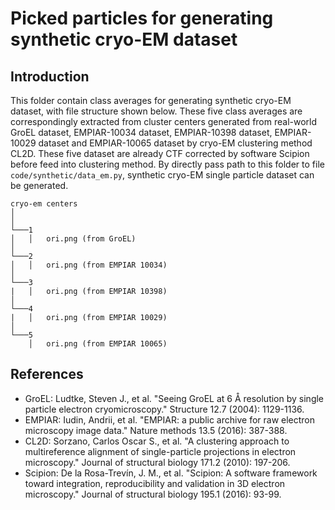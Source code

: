 # Picked particles for generating synthetic cryo-EM dataset

## Introduction
This folder contain class averages for generating synthetic cryo-EM dataset, with file structure shown below. These five class averages are correspondingly extracted from cluster centers generated from real-world GroEL dataset, EMPIAR-10034 dataset, EMPIAR-10398 dataset, EMPIAR-10029 dataset and EMPIAR-10065 dataset by cryo-EM clustering method CL2D. These five dataset are already CTF corrected by software Scipion before feed into clustering method. By directly pass path to this folder to file `code/synthetic/data_em.py`, synthetic cryo-EM single particle dataset can be generated.
  ```
  cryo-em centers
  │ 
  │
  └───1
  │   │   ori.png (from GroEL)
  │   
  └───2
  │   │   ori.png (from EMPIAR 10034)
  │   
  └───3
  |   │   ori.png (from EMPIAR 10398)
  │   
  └───4
  |   │   ori.png (from EMPIAR 10029)
  │   
  └───5
      │   ori.png (from EMPIAR 10065)
  ```

## References
- GroEL: Ludtke, Steven J., et al. "Seeing GroEL at 6 Å resolution by single particle electron cryomicroscopy." Structure 12.7 (2004): 1129-1136.
- EMPIAR: Iudin, Andrii, et al. "EMPIAR: a public archive for raw electron microscopy image data." Nature methods 13.5 (2016): 387-388. 
- CL2D: Sorzano, Carlos Oscar S., et al. "A clustering approach to multireference alignment of single-particle projections in electron microscopy." Journal of structural biology 171.2 (2010): 197-206.
- Scipion: De la Rosa-Trevín, J. M., et al. "Scipion: A software framework toward integration, reproducibility and validation in 3D electron microscopy." Journal of structural biology 195.1 (2016): 93-99.
